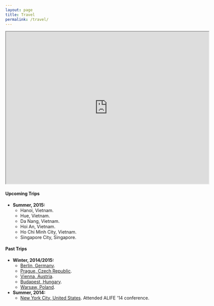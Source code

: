 ```yaml
---
layout: page
title: Travel
permalink: /travel/
---
```


<iframe src="https://www.google.com/maps/d/u/1/embed?mid=zZQo-obBD2V8.ksNq86_x_tuk" width="640" height="480"></iframe>

<div class="divider"></div>

#### Upcoming Trips

* **Summer, 2015:**
  * Hanoi, Vietnam.
  * Hue, Vietnam.
  * Da Nang, Vietnam.
  * Hoi An, Vietnam.
  * Ho Chi Minh City, Vietnam.
  * Singapore City, Singapore.

#### Past Trips

* **Winter, 2014/2015:**
  * [Berlin, Germany]().
  * [Prague, Czech Republic]().
  * [Vienna, Austria]().
  * [Budapest, Hungary]().
  * [Warsaw, Poland]().
* **Summer, 2014:**
  * [New York City, United States](). Attended ALIFE '14 conference.